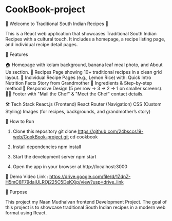 # CookBook-project
🍲 Welcome to Traditional South Indian Recipes 🍲

This is a React web application that showcases Traditional South Indian Recipes with a cultural touch. It includes a homepage, a recipe listing page, and individual recipe detail pages.

🌟 Features

🏠 Homepage with kolam background, banana leaf meal photo, and About Us section.
📖 Recipes Page showing 10+ traditional recipes in a clean grid layout.
🍋 Individual Recipe Pages (e.g., Lemon Rice) with:
Quick Intro
Nutrition Facts
Story from Grandmother 👵
Ingredients & Step-by-step method
📱 Responsive Design (5 per row → 3 → 2 → 1 on smaller screens).
👩‍🍳 Footer with "Mail the Chef" & "Meet the Chef" contact details.

🛠️ Tech Stack
React.js (Frontend)
React Router (Navigation)
CSS (Custom Styling)
Images (for recipes, backgrounds, and grandmother’s story)

🚀 How to Run

1. Clone this repository
git clone https://github.com/24bsccs19-web/CookBook-project.git
cd cookbook

2. Install dependencies
npm install

3. Start the development server
npm start

4. Open the app in your browser at http://localhost:3000

🎥 Demo Video Link : https://drive.google.com/file/d/1ZdnZ-H5mC6F79daIULROj225C5DeKXjp/view?usp=drive_link

🎯 Purpose

This project my Naan Mudhalvan frontend Development Project. The goal of this project is to showcase traditional South Indian recipes in a modern web format using React.
